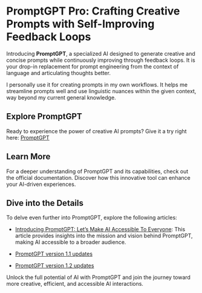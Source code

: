 # PromptGPT Pro: Crafting Creative Prompts with Self-Improving Feedback Loops

Introducing **PromptGPT**, a specialized AI designed to generate creative and concise prompts while continuously improving through feedback loops. It is your drop-in replacement for prompt engineering from the context of language and articulating thoughts better.

I personally use it for creating prompts in my own workflows. It helps me streamline prompts well and use linguistic nuances within the given context, way beyond my current general knowledge.

## Explore PromptGPT

Ready to experience the power of creative AI prompts? Give it a try right here: [PromptGPT](https://chat.openai.com/g/g-ExO1xp4Oh-promptgpt-10x)

## Learn More

For a deeper understanding of PromptGPT and its capabilities, check out the official documentation. Discover how this innovative tool can enhance your AI-driven experiences.

## Dive into the Details

To delve even further into PromptGPT, explore the following articles:

- [Introducing PromptGPT: Let’s Make AI Accessible To Everyone](https://medium.com/the-research-nest/introducing-promptgpt-lets-make-ai-accessible-to-everyone-5f6bed964317): This article provides insights into the mission and vision behind PromptGPT, making AI accessible to a broader audience.

- [PromptGPT version 1.1 updates](https://medium.com/the-research-nest/how-to-use-promptgpt-part-1-7d77f8c1187e)
- [PromptGPT version 1.2 updates](https://medium.com/the-research-nest/how-to-use-promptgpt-part-2-9fb37f83fb62)

Unlock the full potential of AI with PromptGPT and join the journey toward more creative, efficient, and accessible AI interactions.
